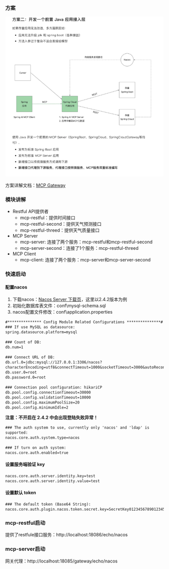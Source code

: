 ### 方案
![img.png](imgs/img.png)

方案详解文档：[MCP Gateway](https://ik3te1knhq.feishu.cn/wiki/QrYLwrR45iaKYWkWbSVcrIaHnug)

### 模块讲解

- Restful API提供者
  - mcp-restful：提供时间接口
  - mcp-restful-second：提供天气预测接口
  - mcp-restful-threed：提供天气质量接口
- MCP Server
  - mcp-server: 连接了两个服务：mcp-restful和mcp-restful-second  
  - mcp-server-second：连接了1个服务：mcp-restful-threed
- MCP Client
  - mcp-client: 连接了两个服务：mcp-server和mcp-server-second

### 快速启动
#### 配置nacos

1. 下载nacos：[Nacos Server 下载页](https://github.com/alibaba/nacos/releases)，这里以2.4.2版本为例
2. 初始化数据库表文件：conf\mysql-schema.sql
3. nacos配置文件修改：conf\application.properties

```properties
#*************** Config Module Related Configurations ***************#
### If use MySQL as datasource:
spring.datasource.platform=mysql

### Count of DB:
db.num=1

### Connect URL of DB:
db.url.0=jdbc:mysql://127.0.0.1:3306/nacos?characterEncoding=utf8&connectTimeout=1000&socketTimeout=3000&autoReconnect=true&useUnicode=true&useSSL=false&serverTimezone=UTC&allowPublicKeyRetrieval=true
db.user.0=root
db.password.0=root

### Connection pool configuration: hikariCP
db.pool.config.connectionTimeout=30000
db.pool.config.validationTimeout=10000
db.pool.config.maximumPoolSize=20
db.pool.config.minimumIdle=2
```

**注意：不开启在 2.4.2 中会出现登陆失败异常！**

```properties
### The auth system to use, currently only 'nacos' and 'ldap' is supported:
nacos.core.auth.system.type=nacos

### If turn on auth system:
nacos.core.auth.enabled=true
```

#### 设置服务端验证 key

```properties
nacos.core.auth.server.identity.key=test
nacos.core.auth.server.identity.value=test
```

#### 设置默认 token

```properties
### The default token (Base64 String):
nacos.core.auth.plugin.nacos.token.secret.key=SecretKey012345678901234567890123456789012345678901234567890123456789
```

### mcp-restful启动
提供了restfule接口服务：http://localhost:18086/echo/nacos


### mcp-server启动
网关代理：http://localhost:18085/gateway/echo/nacos
